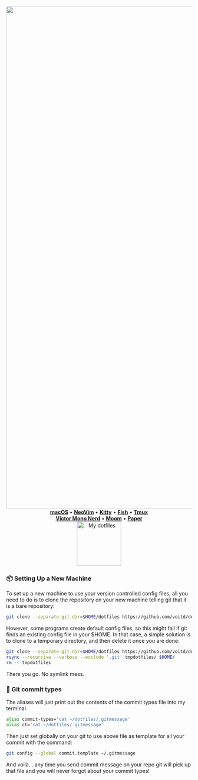 <p align="center">
  <br>
  <img width="1360" alt="nvim" src="https://user-images.githubusercontent.com/60138143/109387824-345cd680-790c-11eb-8ccb-8f77a669d514.png">
  <br>
  <a href="https://www.apple.com/ru/macos/big-sur/"><b>macOS</b></a> &bull; <a href="https://neovim.io"><b>NeoVim</b></a> &bull; <a     href="https://sw.kovidgoyal.net/kitty/"><b>Kitty</b></a> &bull; <a href="https://fishshell.com"><b>Fish</b></a> &bull; <a href="https://github.com/tmux">   <b>Tmux</b></a></br> 
  <a href="https://rubjo.github.io/victor-mono"><b>Victor Mono Nerd</b></a> &bull; <a href="https://manytricks.com/moom/"><b>Moom</b></a> &bull; <a href="https://github.com/equt/paper.vim"><b>Paper</b></a>
  <br>
  <img src="https://user-images.githubusercontent.com/60138143/91989761-8fd15180-ed39-11ea-8a83-645f92507c2d.png" width="120" title="My dotfiles">
  <br>
</p>

<!-- ### 🖥 Screenshots -->


<!-- ### ⚙️ Configuration

- OS : macOS (11.0) Big Sur
- Editor: [NeoVim](https://neovim.io)
- Terminal: [Kitty](https://sw.kovidgoyal.net/kitty/)
- Shell: [Fish](https://fishshell.com)
- Multiplexer : [tmux](https://github.com/tmux/tmux) - Fonts: [JetBrainsMono Nerd](https://github.com/JetBrains/JetBrainsMono)
- Fonts: [Victor Mono Nerd](https://rubjo.github.io/victor-mono)
- Windows manager: [Moom](https://manytricks.com/moom/).
- Vim main theme: [Rigel](https://rigel.netlify.app) -->

### 📦 Setting Up a New Machine

To set up a new machine to use your version controlled config files, all you need to do is to clone the repository on your new machine telling git that it is a bare repository:

```bash
git clone --separate-git-dir=$HOME/dotfiles https://github.com/voitd/dotfiles.git
```

However, some programs create default config files, so this might fail if git finds an existing config file in your \$HOME. In that case, a simple solution is to clone to a temporary directory,
and then delete it once you are done:

```bash
git clone --separate-git-dir=$HOME/dotfiles https://github.com/voitd/dotfiles.git tmpdotfiles
rsync --recursive --verbose --exclude '.git' tmpdotfiles/ $HOME/
rm -r tmpdotfiles
```

There you go. No symlink mess.

### 📩 Git commit types

The aliases will just print out the contents of the commit types file into my terminal.

```bash
alias commit-types='cat ~/dotfiles/.gitmessage'
alias ct='cat ~/dotfiles/.gitmessage'
```

Then just set globally on your git to use above file as template for all your commit with the command:

```bash
git config --global commit.template ~/.gitmessage
```

And voilà....any time you send commit message on your repo git will pick up that file and you will never forgot about your commit types!
